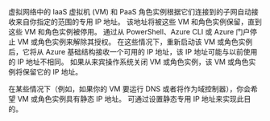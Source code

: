 虚拟网络中的 IaaS 虚拟机 (VM) 和 PaaS 角色实例根据它们连接到的子网自动接收来自你指定的范围的专用 IP 地址。 该地址将被这些 VM 和角色实例保留，直到这些 VM 和角色实例被停用。 通过从 PowerShell、Azure CLI 或 Azure 门户停止 VM 或角色实例来解除其授权。 在这些情况下，重新启动该 VM 或角色实例后，它将从 Azure 基础结构接收一个可用的 IP 地址，该 IP 地址可能与以前使用的 IP 地址不相同。 如果从来宾操作系统关闭 VM 或角色实例，该 VM 或角色实例将保留它的 IP 地址。  

在某些情况下（例如，如果你的 VM 要运行 DNS 或者将作为域控制器），你会希望 VM 或角色实例具有静态 IP 地址。 可通过设置静态专用 IP 地址来实现此目的。